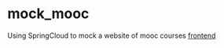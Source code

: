 # mock_mooc
Using SpringCloud to mock a website of mooc courses
[frontend](https://github.com/yumoL/mooc_frontend)
